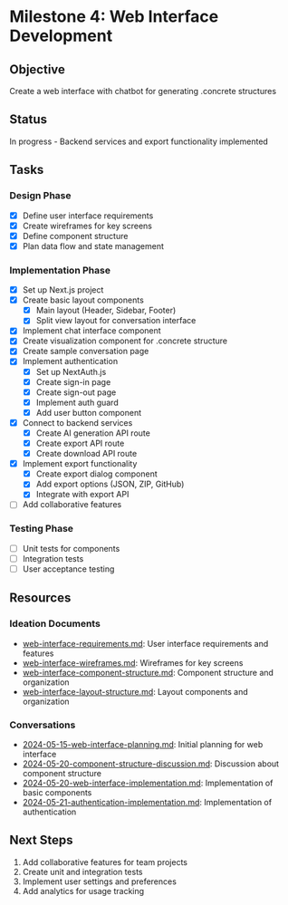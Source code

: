 # Milestone 4: Web Interface Development

## Objective
Create a web interface with chatbot for generating .concrete structures

## Status
In progress - Backend services and export functionality implemented

## Tasks

### Design Phase
- [x] Define user interface requirements
- [x] Create wireframes for key screens
- [x] Define component structure
- [x] Plan data flow and state management

### Implementation Phase
- [x] Set up Next.js project
- [x] Create basic layout components
  - [x] Main layout (Header, Sidebar, Footer)
  - [x] Split view layout for conversation interface
- [x] Implement chat interface component
- [x] Create visualization component for .concrete structure
- [x] Create sample conversation page
- [x] Implement authentication
  - [x] Set up NextAuth.js
  - [x] Create sign-in page
  - [x] Create sign-out page
  - [x] Implement auth guard
  - [x] Add user button component
- [x] Connect to backend services
  - [x] Create AI generation API route
  - [x] Create export API route
  - [x] Create download API route
- [x] Implement export functionality
  - [x] Create export dialog component
  - [x] Add export options (JSON, ZIP, GitHub)
  - [x] Integrate with export API
- [ ] Add collaborative features

### Testing Phase
- [ ] Unit tests for components
- [ ] Integration tests
- [ ] User acceptance testing

## Resources

### Ideation Documents
- [web-interface-requirements.md](../ideation/web-interface-requirements.md): User interface requirements and features
- [web-interface-wireframes.md](../ideation/web-interface-wireframes.md): Wireframes for key screens
- [web-interface-component-structure.md](../ideation/web-interface-component-structure.md): Component structure and organization
- [web-interface-layout-structure.md](../ideation/web-interface-layout-structure.md): Layout components and organization

### Conversations
- [2024-05-15-web-interface-planning.md](../conversations/2024-05-15-web-interface-planning.md): Initial planning for web interface
- [2024-05-20-component-structure-discussion.md](../conversations/2024-05-20-component-structure-discussion.md): Discussion about component structure
- [2024-05-20-web-interface-implementation.md](../conversations/2024-05-20-web-interface-implementation.md): Implementation of basic components
- [2024-05-21-authentication-implementation.md](../conversations/2024-05-21-authentication-implementation.md): Implementation of authentication

## Next Steps
1. Add collaborative features for team projects
2. Create unit and integration tests
3. Implement user settings and preferences
4. Add analytics for usage tracking 